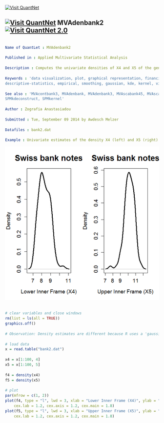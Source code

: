 
[<img src="https://github.com/QuantLet/Styleguide-and-Validation-procedure/blob/master/pictures/banner.png" alt="Visit QuantNet">](http://quantlet.de/index.php?p=info)

## [<img src="https://github.com/QuantLet/Styleguide-and-Validation-procedure/blob/master/pictures/qloqo.png" alt="Visit QuantNet">](http://quantlet.de/) **MVAdenbank2** [<img src="https://github.com/QuantLet/Styleguide-and-Validation-procedure/blob/master/pictures/QN2.png" width="60" alt="Visit QuantNet 2.0">](http://quantlet.de/d3/ia)

```yaml

Name of QuantLet : MVAdenbank2

Published in : Applied Multivariate Statistical Analysis

Description : Computes the univariate densities of X4 and X5 of the genuine Swiss bank notes.

Keywords : 'data visualization, plot, graphical representation, financial, density, descriptive,
descriptive-statistics, empirical, smoothing, gaussian, kde, kernel, visualization'

See also : 'MVAcontbank3, MVAdenbank, MVAdenbank3, MVAscabank45, MVAscabank456, SPMdenepatri,
SPMkdeconstruct, SPMkernel'

Author : Zografia Anastasiadou

Submitted : Tue, September 09 2014 by Awdesch Melzer

Datafiles : bank2.dat

Example : Univariate estimates of the density X4 (left) and X5 (right) of the bank notes.

```

![Picture1](MVAdenbank2_1.png)


```r

# clear variables and close windows
rm(list = ls(all = TRUE))
graphics.off()

# Observation: Density estimates are different because R uses a 'gaussian' kernel as default, whereas Xplore uses a Quartic Kernel.

# load data
x = read.table("bank2.dat")

x4 = x[1:100, 4]
x5 = x[1:100, 5]

f4 = density(x4)
f5 = density(x5)

# plot
par(mfrow = c(1, 2))
plot(f4, type = "l", lwd = 3, xlab = "Lower Inner Frame (X4)", ylab = "Density", main = "Swiss bank notes", 
    cex.lab = 1.2, cex.axis = 1.2, cex.main = 1.8)
plot(f5, type = "l", lwd = 3, xlab = "Upper Inner Frame (X5)", ylab = "Density", main = "Swiss bank notes", 
    cex.lab = 1.2, cex.axis = 1.2, cex.main = 1.8)
	
```
